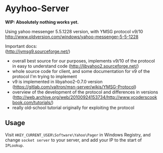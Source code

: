 # Ayyhoo-Server
**WIP: Absolutely nothing works yet.**

Using yahoo messenger 5.5.1228 version, with YMSG protocol v9/10  
http://www.oldversion.com/windows/yahoo-messenger-5-5-1228  


Important docs:  
(http://jymsg9.sourceforge.net/)  
* overall best source for our purposes, implements v9/10 of the protocol in easy to understand code
(http://libyahoo2.sourceforge.net/)  
* whole source code for client, and some documentation for v9 of the protocol I'm trying to implement  
* v9 is implemented in libyahoo2-0.7.0 version
(https://gitlab.com/valtron/msn-server/wikis/YMSG-Protocol)  
* overview of the development of the protocol and differences in versions  
(http://web.archive.org/web/20100924153734/http://www.ycoderscookbook.com/tutorials/)
* really old-school tutorial originally for exploiting the protocol

## Usage
Visit `HKEY_CURRENT_USER\Software\Yahoo\Pager` in Windows Registry, and change `socket server` to your server, and add your IP to the start of `IPLookup`.
